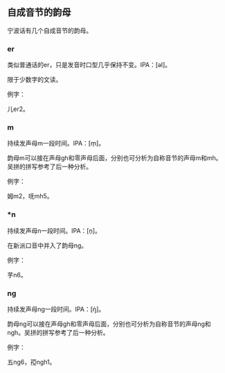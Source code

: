 ## 自成音节的韵母

宁波话有几个自成音节的韵母。

### er

类似普通话的er，只是发音时口型几乎保持不变。IPA：\[əl\]。

限于少数字的文读。

例字：

儿er2。

### m

持续发声母m一段时间。IPA：\[m̩\]。

韵母m可以接在声母gh和零声母后面，分别也可分析为自称音节的声母m和mh。吴拼的拼写参考了后一种分析。

例字：

姆m2，呒mh5。

### \*n

持续发声母n一段时间。IPA：\[n̩\]。

在新派口音中并入了韵母ng。

例字：

芋n6。

### ng

持续发声母ng一段时间。IPA：\[ŋ̍\]。

韵母ng可以接在声母gh和零声母后面，分别也可分析为自称音节的声母ng和ngh。吴拼的拼写参考了后一种分析。

例字：

五ng6，孲ngh1。